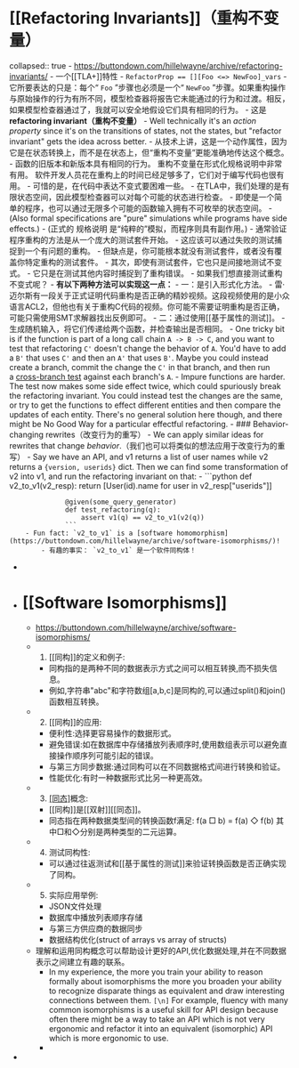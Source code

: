 # [[Refactoring Invariants]]（重构不变量）
collapsed:: true
	- https://buttondown.com/hillelwayne/archive/refactoring-invariants/
	- 一个[[TLA+]]特性
		- ```
		  RefactorProp ==
		      [][Foo <=> NewFoo]_vars
		  ```
			- 它所要表达的只是：每个“ `Foo` ”步骤也必须是一个“ `NewFoo` ”步骤。如果重构操作与原始操作的行为有所不同，模型检查器将报告它未能通过的行为和过渡。相反，如果模型检查器通过了，我就可以安全地假设它们具有相同的行为。
	- 这是**refactoring invariant（重构不变量）**
		- Well technically it's an *action property* since it's on the transitions of states, not the states, but "refactor invariant" gets the idea across better.
			- 从技术上讲，这是一个动作属性，因为它是在状态转换上，而不是在状态上，但“重构不变量”更能准确地传达这个概念。
	- 函数的旧版本和新版本具有相同的行为。 重构不变量在形式化规格说明中非常有用。 软件开发人员花在重构上的时间已经足够多了，它们对于编写代码也很有用。
	- 可惜的是，在代码中表达不变式要困难一些。
		- 在TLA中，我们处理的是有限状态空间，因此模型检查器可以对每个可能的状态进行检查。
		- 即使是一个简单的程序，也可以通过无限多个可能的函数输入拥有不可枚举的状态空间。
	- (Also formal specifications are "pure" simulations while programs have side effects.)
		- (正式的 规格说明 是“纯粹的”模拟，而程序则具有副作用。)
	- 通常验证程序重构的方法是从一个庞大的测试套件开始。
		- 这应该可以通过失败的测试捕捉到一个有问题的重构。
			- 但缺点是，你可能根本就没有测试套件，或者没有覆盖你特定重构的测试套件。
		- 其次，即使有测试套件，它也只是间接地测试不变式。
			- 它只是在测试其他内容时捕捉到了重构错误。
	- 如果我们想直接测试重构不变式呢？
		- **有以下两种方法可以实现这一点：**
			- 一：是引入形式化方法。
				- 雷·迈尔斯有一段关于正式证明代码重构是否正确的精妙视频。这段视频使用的是小众语言ACL2，但他也有关于重构C代码的视频。你可能不需要证明重构是否正确，可能只需使用SMT求解器找出反例即可。
			- 二：通过使用[[基于属性的测试]]。
				- 生成随机输入，将它们传递给两个函数，并检查输出是否相同。
					- One tricky bit is if the function is part of a long call chain `A -> B -> C`, and you want to test that refactoring `C'` doesn't change the behavior of `A`. You'd have to add a `B'` that uses `C'` and then an `A'` that uses `B'`. Maybe you could instead create a branch, commit the change the `C'` in that branch, and then run a [cross-branch test](https://www.hillelwayne.com/post/cross-branch-testing/) against each branch's `A`.
					- Impure functions are harder. The test now makes some side effect twice, which could spuriously break the refactoring invariant. You could instead test the changes are the same, or try to get the functions to effect different entities and then compare the updates of each entity. There's no general solution here though, and there might be No Good Way for a particular effectful refactoring.
	- ### Behavior-changing rewrites（改变行为的重写）
		- We can apply similar ideas for rewrites that change *behavior*.（我们也可以将类似的想法应用于改变行为的重写）
			- Say we have an API, and v1 returns a list of user names while v2 returns a `{version, userids}` dict. Then we can find some transformation of v2 into v1, and run the refactoring invariant on that:
				- ```python
				  def v2_to_v1(v2_resp):
				      return [User(id).name for user in v2_resp["userids"]]
				  
				  @given(some_query_generator)
				  def test_refactoring(q):
				      assert v1(q) == v2_to_v1(v2(q))
				  ```
		- Fun fact: `v2_to_v1` is a [software homomorphism](https://buttondown.com/hillelwayne/archive/software-isomorphisms/)!
			- 有趣的事实： `v2_to_v1` 是一个软件同构体！
-
- # [[Software Isomorphisms]]
	- https://buttondown.com/hillelwayne/archive/software-isomorphisms/
	- 1. [[同构]]的定义和例子:
		- 同构指的是两种不同的数据表示方式之间可以相互转换,而不损失信息。
		- 例如,字符串"abc"和字符数组[a,b,c]是同构的,可以通过split()和join()函数相互转换。
	- 2. [[同构]]的应用:
		- 便利性:选择更容易操作的数据形式。
		- 避免错误:如在数据库中存储播放列表顺序时,使用数组表示可以避免直接操作顺序列可能引起的错误。
		- 与第三方同步数据:通过同构可以在不同数据格式间进行转换和验证。
		- 性能优化:有时一种数据形式比另一种更高效。
	- 3. [[同态]](Homomorphism)概念:
		- [[同构]]是[[双射]][[同态]]。
		- 同态指在两种数据类型间的转换函数f满足: f(a □ b) = f(a) ◇ f(b)
		  其中□和◇分别是两种类型的二元运算。
	- 4. 测试同构性:
		- 可以通过往返测试和[[基于属性的测试]]来验证转换函数是否正确实现了同构。
	- 5. 实际应用举例:
		- JSON文件处理
		- 数据库中播放列表顺序存储
		- 与第三方供应商的数据同步
		- 数据结构优化(struct of arrays vs array of structs)
	- 理解和运用同构概念可以帮助设计更好的API,优化数据处理,并在不同数据表示之间建立有趣的联系。
		- In my experience, the more you train your ability to reason formally about isomorphisms the more you broaden your ability to recognize disparate things as equivalent and draw interesting connections between them. `[\n]` For example, fluency with many common isomorphisms is a useful skill for API design because often there might be a way to take an API which is not very ergonomic and refactor it into an equivalent (isomorphic) API which is more ergonomic to use.
		-
-